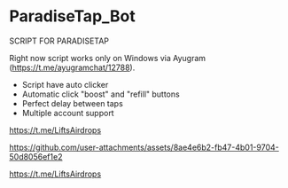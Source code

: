 # ParadiseTap_Bot

SCRIPT FOR PARADISETAP

Right now script works only on Windows via
Ayugram (https://t.me/ayugramchat/12788).
- Script have auto clicker
- Automatic click "boost" and "refill" buttons
- Perfect delay between taps
- Multiple account support

https://t.me/LiftsAirdrops


https://github.com/user-attachments/assets/8ae4e6b2-fb47-4b01-9704-50d8056ef1e2


https://t.me/LiftsAirdrops

